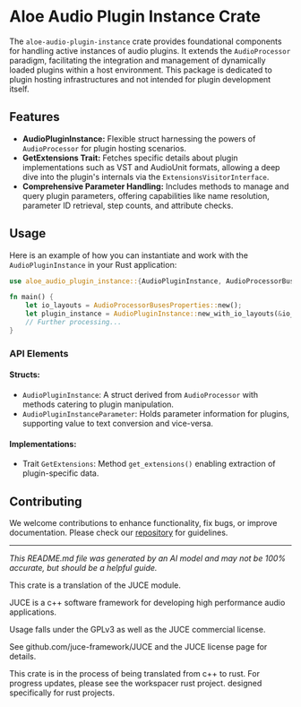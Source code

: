 # Aloe Audio Plugin Instance Crate

The `aloe-audio-plugin-instance` crate provides foundational components for handling active instances of audio plugins. It extends the `AudioProcessor` paradigm, facilitating the integration and management of dynamically loaded plugins within a host environment. This package is dedicated to plugin hosting infrastructures and not intended for plugin development itself. 

## Features
- **AudioPluginInstance:** Flexible struct harnessing the powers of `AudioProcessor` for plugin hosting scenarios.
- **GetExtensions Trait:** Fetches specific details about plugin implementations such as VST and AudioUnit formats, allowing a deep dive into the plugin's internals via the `ExtensionsVisitorInterface`.
- **Comprehensive Parameter Handling:** Includes methods to manage and query plugin parameters, offering capabilities like name resolution, parameter ID retrieval, step counts, and attribute checks.

## Usage
Here is an example of how you can instantiate and work with the `AudioPluginInstance` in your Rust application:

```rust
use aloe_audio_plugin_instance::{AudioPluginInstance, AudioProcessorBusesProperties};

fn main() {
    let io_layouts = AudioProcessorBusesProperties::new();
    let plugin_instance = AudioPluginInstance::new_with_io_layouts(&io_layouts);
    // Further processing...
}
```

### API Elements

#### Structs:
- `AudioPluginInstance`: A struct derived from `AudioProcessor` with methods catering to plugin manipulation.
- `AudioPluginInstanceParameter`: Holds parameter information for plugins, supporting value to text conversion and vice-versa.

#### Implementations:
- Trait `GetExtensions`: Method `get_extensions()` enabling extraction of plugin-specific data.

## Contributing
We welcome contributions to enhance functionality, fix bugs, or improve documentation. Please check our [repository](https://github.com/klebs6/aloe-rs) for guidelines.

---

*This README.md file was generated by an AI model and may not be 100% accurate, but should be a helpful guide.*

This crate is a translation of the JUCE module.

JUCE is a c++ software framework for developing high performance audio applications.

Usage falls under the GPLv3 as well as the JUCE commercial license.

See github.com/juce-framework/JUCE and the JUCE license page for details.

This crate is in the process of being translated from c++ to rust. For progress updates, please see the workspacer rust project. designed specifically for rust projects.
